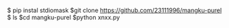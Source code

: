 
$ pip instal stdiomask
$git clone https://github.com/23111996/mangku-purel
$ ls
$cd mangku-purel
$python xnxx.py
